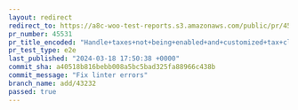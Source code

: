 ```yaml
---
layout: redirect
redirect_to: https://a8c-woo-test-reports.s3.amazonaws.com/public/pr/45531/e2e/index.html
pr_number: 45531
pr_title_encoded: "Handle+taxes+not+being+enabled+and+customized+tax+classes"
pr_test_type: e2e
last_published: "2024-03-18 17:50:38 +0000"
commit_sha: a40518b816bebb008a5bc5bad325fa88966c438b
commit_message: "Fix linter errors"
branch_name: add/43232
passed: true
---
```

